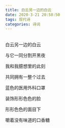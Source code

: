 ```yaml
---
title: 白云另一边的白云
date: 2020-3-21 20:58:50
tags: 现代诗
categories: 诗词
---
```


<br>白云另一边的白云

与它一同分割开黑夜

我和我臆想里的此刻

共同拥有一整个过去



蓝色的医用外科口罩

装饰形形色色的脸

形形色色的面目下

嚼着没有味道的口香糖